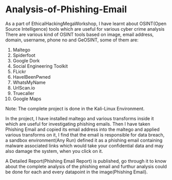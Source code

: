 # Analysis-of-Phishing-Email
As a part of EthicalHackingMegaWorkshop, I have learnt about OSINT(Open Source Intelligence) tools which are useful for various cyber crime analysis
There are various kind of OSINT tools based on image, email address, domain, username, phone no and GeOSINT, some of them are:
1. Maltego
2. Spiderfoot
3. Google Dork
4. Social Engineering Toolkit
5. FLickr
6. HaveIBeenPwned
7. WhatsMyName
8. UrlScan.io
9. Truecaller
10. Google Maps


Note: The complete project is done in the Kali-Linux Environment.


In the project, I have installed maltego and various transforms inside it which are useful for investigating phishing emails.
Then I have taken Phishing Email and copied its email address into the maltego and applied various transforms on it, I find that the email is responsible for data breach, a sandbox environment(Any Run) defined it as a phishing email containing malware associated links which would take your confidential data and may also damage the system, when you click on it.


A Detailed Report(Phishing Email Report) is published, go through it to know about the complete analysis of the phishing email and furthur analysis could be done for each and every datapoint in the image(Phishing Email).
